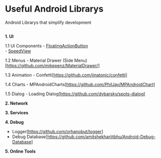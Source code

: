 # Useful Android Librarys

Android Librarys that simplify development

##
  **1. UI**

   1.1 UI Components
     - [FloatingActionButton](https://github.com/Clans/FloatingActionButton)  
     - [SpeedView](https://github.com/anastr/SpeedView)  

   1.2 Menus
     - Material Drawer (Side Menu)[https://github.com/mikepenz/MaterialDrawer/]

   1.3 Animation
     - Confetti[https://github.com/jinatonic/confetti]

   1.4 Charts
     - MPAndroidCharts[https://github.com/PhilJay/MPAndroidChart]

   1.5 Dialog
     - Loading Dialog[https://github.com/dybarsky/spots-dialog]

  **2. Network**

  **3. Services**

  **4. Debug**
  * Logger[https://github.com/orhanobut/logger]
  * Debug Database[https://github.com/amitshekhariitbhu/Android-Debug-Database]

  **5. Online Tools**
